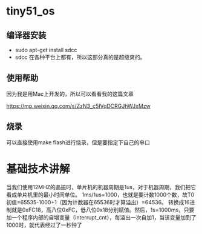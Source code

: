 # tiny51_os
## 编译器安装
- sudo apt-get install sdcc
- sdcc 在各种平台上都有，所以这部分真的是超级爽的。

## 使用帮助
因为我是用Mac上开发的，所以可以看看我的这篇文章

https://mp.weixin.qq.com/s/ZzN3_c5IVqDCRGJhWJxMzw

## 烧录
可以直接使用make flash进行烧录，但是要指定下自己的串口

# 基础技术讲解
当我们使用12MHZ的晶振时，单片机的机器周期是1us，对于机器周期，我们把它看成单片机里的最小时间单位。
1ms/1us=1000，也就是要计数1000个数，故T0初值=65535-1000+1（因为计数器在65536时才算溢出）=64536。
转换成16进制就是0xFC18，高八位0xFC，低八位0x18分别赋值。然后，1s=1000ms，只要加一个程序内部的自增变量（interrupt_cnt），每溢出一次自加1，当该变量加到了1000时，就代表经过了一秒钟了

